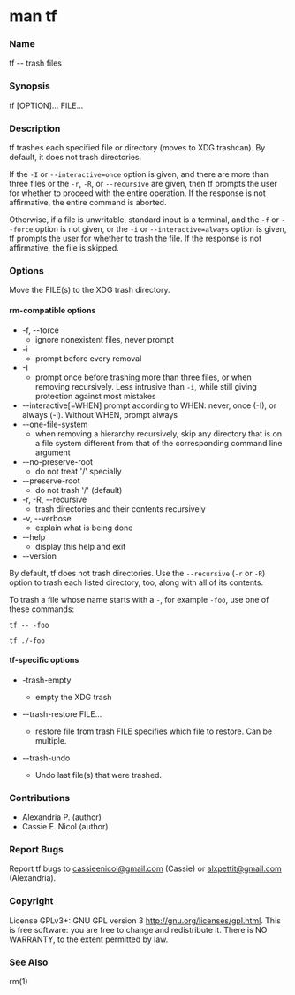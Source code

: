 # man tf

### Name

tf -- trash files

### Synopsis

tf [OPTION]… FILE…

### Description

tf trashes each specified file or directory (moves to XDG trashcan). By default, it does not trash directories.

If the `-I` or `--interactive=once` option is given, and there are more than three files or the `-r`, `-R`, or `--recursive` are given, then tf prompts the user for whether to proceed with the entire operation. If the response is not affirmative, the entire command is aborted.

Otherwise, if a file is unwritable, standard input is a terminal, and the `-f` or `--force` option is not given, or the `-i` or `--interactive=always` option is given, tf prompts the user for whether to trash the file. If the response is not affirmative, the file is skipped.

### Options

Move the FILE(s) to the XDG trash directory.

#### rm-compatible options

* -f, --force
    * ignore nonexistent files, never prompt 
* -i
    * prompt before every removal 
* -I
    * prompt once before trashing more than three files, or when removing recursively. Less intrusive than `-i`, while still giving protection against most mistakes 
* --interactive[=WHEN]
prompt according to WHEN: never, once (-I), or always (-i). Without WHEN, prompt always 
* --one-file-system
    * when removing a hierarchy recursively, skip any directory that is on a file system different from that of the corresponding command line argument 
* --no-preserve-root
    * do not treat '/' specially 
*   --preserve-root
    * do not trash '/' (default) 
* -r, -R, --recursive
    * trash directories and their contents recursively 
* -v, --verbose
    * explain what is being done 
* --help
    * display this help and exit 
* --version

By default, tf does not trash directories. Use the `--recursive` (`-r` or `-R`) option to trash each listed directory, too, along with all of its contents.

To trash a file whose name starts with a `-`, for example `-foo`, use one of these commands:

`tf -- -foo`

`tf ./-foo`


#### tf-specific options

* -trash-empty
    * empty the XDG trash

* --trash-restore FILE...
    * restore file from trash FILE specifies which file to restore. Can be multiple.

* --trash-undo
    * Undo last file(s) that were trashed.

### Contributions

* Alexandria P. (author)
* Cassie E. Nicol (author)

### Report Bugs
Report tf bugs to cassieenicol@gmail.com (Cassie) or alxpettit@gmail.com (Alexandria).

### Copyright
License GPLv3+: GNU GPL version 3 <http://gnu.org/licenses/gpl.html>.
This is free software: you are free to change and redistribute it. There is NO WARRANTY, to the extent permitted by law. 

### See Also
rm(1)

